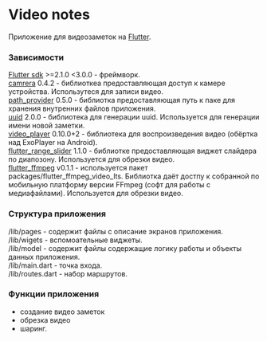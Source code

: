# Video notes

Приложение для видеозаметок на [Flutter](https://flutter.dev).

### Зависимости

[Flutter sdk](https://github.com/flutter/flutter) >=2.1.0 <3.0.0 - фреймворк.  
[camrera](https://pub.dartlang.org/packages/camera) 0.4.2 - библиоткеа предоставляющая доступ к камере устройства. Использутеся для записи видео.  
[path_provider](https://pub.dartlang.org/packages/path_provider) 0.5.0 - библиотка предоставляющая путь к паке для хранения внутренних файлов приложения.  
[uuid](https://pub.dartlang.org/packages/uuid) 2.0.0 - библиотека для генерации uuid. Используется для генерации имени новой заметки.  
[video_player](https://pub.dartlang.org/packages/video_player) 0.10.0+2 - библиотека для воспроизведения видео (обёртка над ExoPlayer на Android).  
[flutter_range_slider](https://pub.dartlang.org/packages/flutter_range_slider) 1.1.0 - библиотке предоставляющая виджет слайдера по диапозону. Используется для обрезки видео.  
[flutter_ffmpeg](https://pub.dartlang.org/packages/flutter_ffmpeg) v0.1.1 -
используется пакет packages/flutter_ffmpeg_video_lts. Библиотка даёт достпу к собранной по мобильную платформу версии FFmpeg (софт для работы с медиафайлами). Используется для обрезки видео.  

### Структура приложения

/lib/pages - содержит файлы с описание экранов приложения.  
/lib/wigets - вспомоательные виджеты.  
/lib/model - содержит файлы содержащие логику работы и объекты данных приложения.  
/lib/main.dart - точка входа.  
/lib/routes.dart - набор маршрутов.  

### Функции приложения

- создание видео заметок
- обрезка видео
- шаринг.